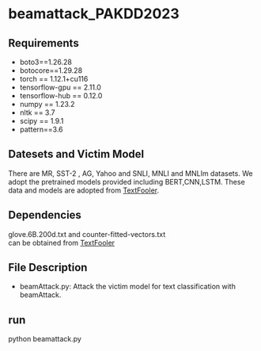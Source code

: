 # beamattack_PAKDD2023


## Requirements

- boto3==1.26.28
- botocore==1.29.28
- torch == 1.12.1+cu116
- tensorflow-gpu == 2.11.0
- tensorflow-hub == 0.12.0
- numpy == 1.23.2
- nltk == 3.7
- scipy == 1.9.1
- pattern==3.6



## Datesets and Victim Model
There are  MR, SST-2 , AG, Yahoo and  SNLI, MNLI and MNLIm datasets. 
We adopt the pretrained models provided including BERT,CNN,LSTM. 
These data and models are adopted from   [TextFooler](https://github.com/jind11/TextFooler).


## Dependencies
glove.6B.200d.txt and  counter-fitted-vectors.txt  
can be obtained from  [TextFooler](https://github.com/jind11/TextFooler)


## File Description
- beamAttack.py: Attack the victim model for text classification with beamAttack.

## run
python beamattack.py
